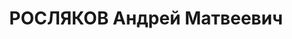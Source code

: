---
title: РОСЛЯКОВ Андрей Матвеевич
description: "Род. в 1888, г. Екатеринбург. Проживал: г. Красноярск. Начальник затона\
  \ ГУСМП до июня 1935. Работал техническим контролером на судоверфи. \n  Арестован\
  \ 05.12.1936. Обв.: антисоветская агитация. Приговор: ВК ВС СССР, 18.04.1937 – ВМН.\
  \ Расстрелян 18.04.1937, в г. Красноярске. \n  Реабилитирован ВК ВС СССР 18.03.1958"
---